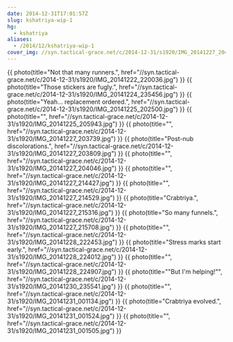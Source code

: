 ```yaml
---
date: 2014-12-31T17:01:57Z
slug: kshatriya-wip-1
hg:
  - kshatriya
aliases:
  - /2014/12/kshatriya-wip-1
cover_img: //syn.tactical-grace.net/c/2014-12-31/s1920/IMG_20141227_204046.jpg
---
```

{{ photo(title="Not that many runners.", href="//syn.tactical-grace.net/c/2014-12-31/s1920/IMG_20141222_220036.jpg") }}
{{ photo(title="Those stickers are fugly.", href="//syn.tactical-grace.net/c/2014-12-31/s1920/IMG_20141224_235456.jpg") }}
{{ photo(title="Yeah... replacement ordered.", href="//syn.tactical-grace.net/c/2014-12-31/s1920/IMG_20141225_202500.jpg") }}
{{ photo(title="", href="//syn.tactical-grace.net/c/2014-12-31/s1920/IMG_20141225_205943.jpg") }}
{{ photo(title="", href="//syn.tactical-grace.net/c/2014-12-31/s1920/IMG_20141227_203739.jpg") }}
{{ photo(title="Post-nub discolorations.", href="//syn.tactical-grace.net/c/2014-12-31/s1920/IMG_20141227_203809.jpg") }}
{{ photo(title="", href="//syn.tactical-grace.net/c/2014-12-31/s1920/IMG_20141227_204046.jpg") }}
{{ photo(title="", href="//syn.tactical-grace.net/c/2014-12-31/s1920/IMG_20141227_214427.jpg") }}
{{ photo(title="", href="//syn.tactical-grace.net/c/2014-12-31/s1920/IMG_20141227_214529.jpg") }}
{{ photo(title="Crabtriya.", href="//syn.tactical-grace.net/c/2014-12-31/s1920/IMG_20141227_215316.jpg") }}
{{ photo(title="So many funnels.", href="//syn.tactical-grace.net/c/2014-12-31/s1920/IMG_20141227_215708.jpg") }}
{{ photo(title="", href="//syn.tactical-grace.net/c/2014-12-31/s1920/IMG_20141228_222453.jpg") }}
{{ photo(title="Stress marks start early.", href="//syn.tactical-grace.net/c/2014-12-31/s1920/IMG_20141228_224012.jpg") }}
{{ photo(title="", href="//syn.tactical-grace.net/c/2014-12-31/s1920/IMG_20141228_224907.jpg") }}
{{ photo(title="\"But I'm helping!\"", href="//syn.tactical-grace.net/c/2014-12-31/s1920/IMG_20141230_235541.jpg") }}
{{ photo(title="", href="//syn.tactical-grace.net/c/2014-12-31/s1920/IMG_20141231_001134.jpg") }}
{{ photo(title="Crabtriya evolved.", href="//syn.tactical-grace.net/c/2014-12-31/s1920/IMG_20141231_001524.jpg") }}
{{ photo(title="", href="//syn.tactical-grace.net/c/2014-12-31/s1920/IMG_20141231_001505.jpg") }}
